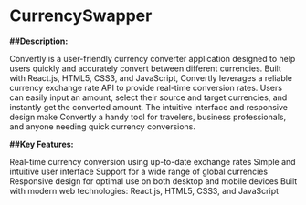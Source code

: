 # CurrencySwapper

**##Description:**

Convertly is a user-friendly currency converter application designed to help users quickly and accurately convert between different currencies. Built with React.js, HTML5, CSS3, and JavaScript, Convertly leverages a reliable currency exchange rate API to provide real-time conversion rates. Users can easily input an amount, select their source and target currencies, and instantly get the converted amount. The intuitive interface and responsive design make Convertly a handy tool for travelers, business professionals, and anyone needing quick currency conversions.

**##Key Features:**

Real-time currency conversion using up-to-date exchange rates
Simple and intuitive user interface
Support for a wide range of global currencies
Responsive design for optimal use on both desktop and mobile devices
Built with modern web technologies: React.js, HTML5, CSS3, and JavaScript
